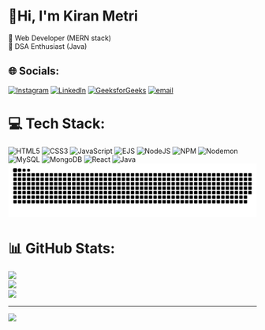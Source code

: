 # 👋Hi, I'm Kiran Metri<br>
🚀 Web Developer (MERN stack) <br>
🧠 DSA Enthusiast (Java)<br>


## 🌐 Socials:
[![Instagram](https://img.shields.io/badge/Instagram-%23E4405F.svg?logo=Instagram&logoColor=white)](https://instagram.com/kiran_metri_444) [![LinkedIn](https://img.shields.io/badge/LinkedIn-%230077B5.svg?logo=linkedin&logoColor=white)](https://linkedin.com/in/kiran-metri-9b3b48291) [![GeeksforGeeks](https://img.shields.io/badge/GeeksforGeeks-0F9D58.svg?logo=geeksforgeeks&logoColor=white)](https://www.geeksforgeeks.org/user/kiransyilf/) [![email](https://img.shields.io/badge/Email-D14836?logo=gmail&logoColor=white)](mailto:kiransm787@gmail.com)


# 💻 Tech Stack:
![HTML5](https://img.shields.io/badge/html5-%23E34F26.svg?style=for-the-badge&logo=html5&logoColor=white) ![CSS3](https://img.shields.io/badge/css3-%231572B6.svg?style=for-the-badge&logo=css3&logoColor=white) ![JavaScript](https://img.shields.io/badge/javascript-%23323330.svg?style=for-the-badge&logo=javascript&logoColor=%23F7DF1E) ![EJS](https://img.shields.io/badge/ejs-%23B4CA65.svg?style=for-the-badge&logo=ejs&logoColor=black) ![NodeJS](https://img.shields.io/badge/node.js-6DA55F?style=for-the-badge&logo=node.js&logoColor=white) ![NPM](https://img.shields.io/badge/NPM-%23CB3837.svg?style=for-the-badge&logo=npm&logoColor=white) ![Nodemon](https://img.shields.io/badge/NODEMON-%23323330.svg?style=for-the-badge&logo=nodemon&logoColor=%BBDEAD) ![MySQL](https://img.shields.io/badge/mysql-4479A1.svg?style=for-the-badge&logo=mysql&logoColor=white) ![MongoDB](https://img.shields.io/badge/MongoDB-%234ea94b.svg?style=for-the-badge&logo=mongodb&logoColor=white) ![React](https://img.shields.io/badge/react-%2320232a.svg?style=for-the-badge&logo=react&logoColor=%2361DAFB) ![Java](https://img.shields.io/badge/java-%23ED8B00.svg?style=for-the-badge&logo=openjdk&logoColor=white)
![snake gif](https://github.com/kiran-444/kiran-444/blob/output/github-snake-dark.svg)

# 📊 GitHub Stats:
![](https://github-readme-stats.vercel.app/api?username=kiran-444&theme=dark&hide_border=false&include_all_commits=false&count_private=false)<br/>
![](https://nirzak-streak-stats.vercel.app/?user=kiran-444&theme=dark&hide_border=false)<br/>
![](https://github-readme-stats.vercel.app/api/top-langs/?username=kiran-444&theme=dark&hide_border=false&include_all_commits=false&count_private=false&layout=compact)

---
[![](https://visitcount.itsvg.in/api?id=kiran-444&icon=0&color=0)](https://visitcount.itsvg.in)



<!-- Proudly created with GPRM ( https://gprm.itsvg.in ) -->
